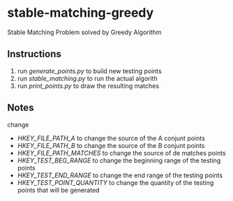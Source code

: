 # stable-matching-greedy
Stable Matching Problem solved by Greedy Algorithm

## Instructions
1. run *generate_points.py* to build new testing points
2. run *stable_matching.py* to run the actual algorith
3. run *print_points.py* to draw the resulting matches

## Notes
change
- *HKEY_FILE_PATH_A* to change the source of the A conjunt points
- *HKEY_FILE_PATH_B* to change the source of the B conjunt points
- *HKEY_FILE_PATH_MATCHES* to change the source of de matches points
- *HKEY_TEST_BEG_RANGE* to change the beginning range of the testing points
- *HKEY_TEST_END_RANGE* to change the end range of the testing points
- *HKEY_TEST_POINT_QUANTITY* to change the quantity of the testing points that will be generated
